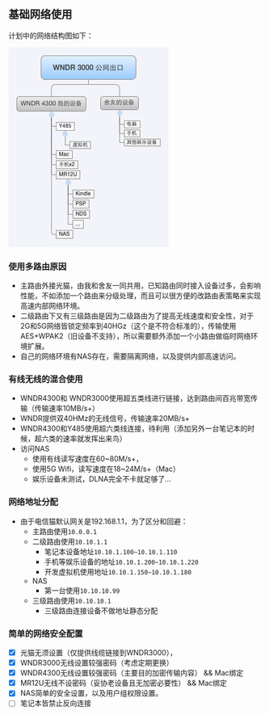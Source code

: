 ## 基础网络使用

计划中的网络结构图如下：

![网络结构](./assets/img/network.png)

### 使用多路由原因

- 主路由外接光猫，由我和舍友一同共用，已知路由同时接入设备过多，会影响性能，不如添加一个路由来分级处理，而且可以很方便的改路由表策略来实现高速内部网络环境。
- 二级路由下又有三级路由是因为二级路由为了提高无线速度和安全性，对于2G和5G网络皆锁定频率到40HGz（这个是不符合标准的），传输使用AES+WPAK2（旧设备不支持），所以需要额外添加一个小路由做临时网络环境扩展。
- 自己的网络环境有NAS存在，需要隔离网络，以及提供内部高速访问。

### 有线无线的混合使用

- WNDR4300和 WNDR3000使用超五类线进行链接，达到路由间百兆带宽传输（传输速率10MB/s+）
- WNDR提供双40HMz的无线信号，传输速率20MB/s+
- WNDR4300和Y485使用超六类线连接，待利用（添加另外一台笔记本的时候，超六类的速率就发挥出来鸟）
- 访问NAS
	- 使用有线读写速度在60~80M/s+，
	- 使用5G Wifi，读写速度在18~24M/s+（Mac）
	- 娱乐设备未测试，DLNA完全不卡就足够了...

### 网络地址分配

- 由于电信猫默认网关是192.168.1.1，为了区分和回避：
	- 主路由使用`10.0.0.1`
	- 二级路由使用`10.10.1.1`
		- 笔记本设备地址`10.10.1.100~10.10.1.110`
		- 手机等娱乐设备的地址`10.10.1.200~10.10.1.220`
		- 开发虚拟机使用地址`10.10.1.150~10.10.1.180`
	- NAS
		- 第一台使用`10.10.10.99`
	- 三级路由使用`10.10.10.1`
		- 三级路由连接设备不做地址静态分配

### 简单的网络安全配置

- [x] 光猫无须设置（仅提供线缆链接到WNDR3000），
- [x] WNDR3000无线设置较强密码（考虑定期更换）
- [x] WNDR4300无线设置较强密码（主要目的加密传输内容） && Mac绑定
- [x] MR12U无线不设密码（妥协老设备且无加密必要性） && Mac绑定
- [x] NAS简单的安全设置，以及用户组权限设置。
- [ ] 笔记本皆禁止反向连接